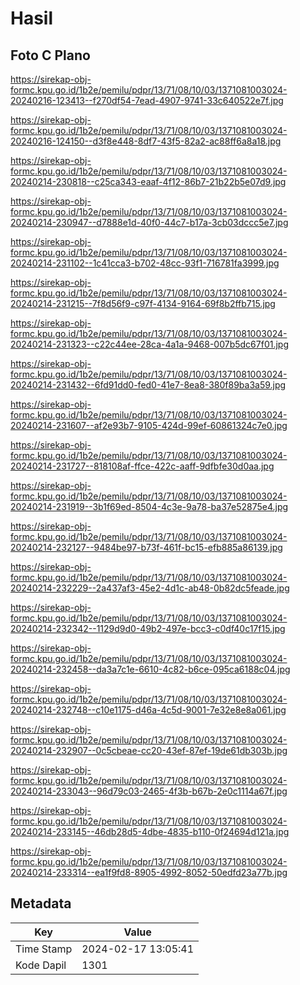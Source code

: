 # Hasil

## Foto C Plano

https://sirekap-obj-formc.kpu.go.id/1b2e/pemilu/pdpr/13/71/08/10/03/1371081003024-20240216-123413--f270df54-7ead-4907-9741-33c640522e7f.jpg

https://sirekap-obj-formc.kpu.go.id/1b2e/pemilu/pdpr/13/71/08/10/03/1371081003024-20240216-124150--d3f8e448-8df7-43f5-82a2-ac88ff6a8a18.jpg

https://sirekap-obj-formc.kpu.go.id/1b2e/pemilu/pdpr/13/71/08/10/03/1371081003024-20240214-230818--c25ca343-eaaf-4f12-86b7-21b22b5e07d9.jpg

https://sirekap-obj-formc.kpu.go.id/1b2e/pemilu/pdpr/13/71/08/10/03/1371081003024-20240214-230947--d7888e1d-40f0-44c7-b17a-3cb03dccc5e7.jpg

https://sirekap-obj-formc.kpu.go.id/1b2e/pemilu/pdpr/13/71/08/10/03/1371081003024-20240214-231102--1c41cca3-b702-48cc-93f1-716781fa3999.jpg

https://sirekap-obj-formc.kpu.go.id/1b2e/pemilu/pdpr/13/71/08/10/03/1371081003024-20240214-231215--7f8d56f9-c97f-4134-9164-69f8b2ffb715.jpg

https://sirekap-obj-formc.kpu.go.id/1b2e/pemilu/pdpr/13/71/08/10/03/1371081003024-20240214-231323--c22c44ee-28ca-4a1a-9468-007b5dc67f01.jpg

https://sirekap-obj-formc.kpu.go.id/1b2e/pemilu/pdpr/13/71/08/10/03/1371081003024-20240214-231432--6fd91dd0-fed0-41e7-8ea8-380f89ba3a59.jpg

https://sirekap-obj-formc.kpu.go.id/1b2e/pemilu/pdpr/13/71/08/10/03/1371081003024-20240214-231607--af2e93b7-9105-424d-99ef-60861324c7e0.jpg

https://sirekap-obj-formc.kpu.go.id/1b2e/pemilu/pdpr/13/71/08/10/03/1371081003024-20240214-231727--818108af-ffce-422c-aaff-9dfbfe30d0aa.jpg

https://sirekap-obj-formc.kpu.go.id/1b2e/pemilu/pdpr/13/71/08/10/03/1371081003024-20240214-231919--3b1f69ed-8504-4c3e-9a78-ba37e52875e4.jpg

https://sirekap-obj-formc.kpu.go.id/1b2e/pemilu/pdpr/13/71/08/10/03/1371081003024-20240214-232127--9484be97-b73f-461f-bc15-efb885a86139.jpg

https://sirekap-obj-formc.kpu.go.id/1b2e/pemilu/pdpr/13/71/08/10/03/1371081003024-20240214-232229--2a437af3-45e2-4d1c-ab48-0b82dc5feade.jpg

https://sirekap-obj-formc.kpu.go.id/1b2e/pemilu/pdpr/13/71/08/10/03/1371081003024-20240214-232342--1129d9d0-49b2-497e-bcc3-c0df40c17f15.jpg

https://sirekap-obj-formc.kpu.go.id/1b2e/pemilu/pdpr/13/71/08/10/03/1371081003024-20240214-232458--da3a7c1e-6610-4c82-b6ce-095ca6188c04.jpg

https://sirekap-obj-formc.kpu.go.id/1b2e/pemilu/pdpr/13/71/08/10/03/1371081003024-20240214-232748--c10e1175-d46a-4c5d-9001-7e32e8e8a061.jpg

https://sirekap-obj-formc.kpu.go.id/1b2e/pemilu/pdpr/13/71/08/10/03/1371081003024-20240214-232907--0c5cbeae-cc20-43ef-87ef-19de61db303b.jpg

https://sirekap-obj-formc.kpu.go.id/1b2e/pemilu/pdpr/13/71/08/10/03/1371081003024-20240214-233043--96d79c03-2465-4f3b-b67b-2e0c1114a67f.jpg

https://sirekap-obj-formc.kpu.go.id/1b2e/pemilu/pdpr/13/71/08/10/03/1371081003024-20240214-233145--46db28d5-4dbe-4835-b110-0f24694d121a.jpg

https://sirekap-obj-formc.kpu.go.id/1b2e/pemilu/pdpr/13/71/08/10/03/1371081003024-20240214-233314--ea1f9fd8-8905-4992-8052-50edfd23a77b.jpg


## Metadata

| Key        | Value               |
| ---------- | ------------------- |
| Time Stamp | 2024-02-17 13:05:41 |
| Kode Dapil | 1301                |



